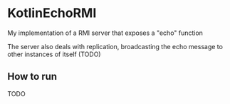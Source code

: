 # KotlinEchoRMI

My implementation of a RMI server that exposes a "echo" 
function

The server also deals with replication, broadcasting the echo
message to other instances of itself (TODO)


## How to run

TODO